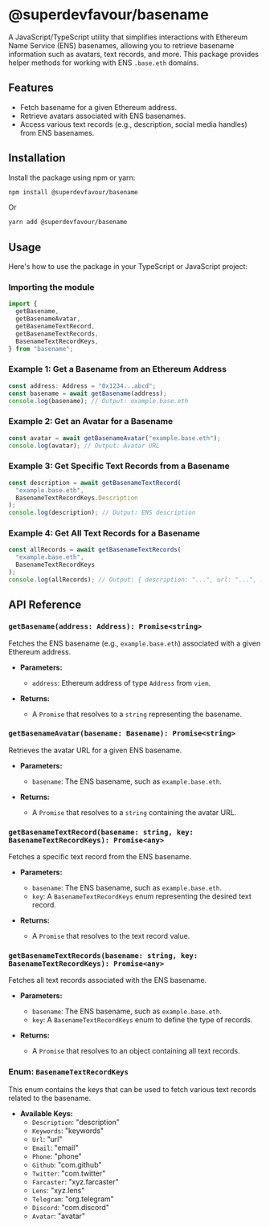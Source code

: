 # @superdevfavour/basename

A JavaScript/TypeScript utility that simplifies interactions with Ethereum Name Service (ENS) basenames, allowing you to retrieve basename information such as avatars, text records, and more. This package provides helper methods for working with ENS `.base.eth` domains.

## Features

- Fetch basename for a given Ethereum address.
- Retrieve avatars associated with ENS basenames.
- Access various text records (e.g., description, social media handles) from ENS basenames.

## Installation

Install the package using npm or yarn:

```bash
npm install @superdevfavour/basename
```

Or

```bash
yarn add @superdevfavour/basename
```

## Usage

Here's how to use the package in your TypeScript or JavaScript project:

### Importing the module

```typescript
import {
  getBasename,
  getBasenameAvatar,
  getBasenameTextRecord,
  getBasenameTextRecords,
  BasenameTextRecordKeys,
} from "basename";
```

### Example 1: Get a Basename from an Ethereum Address

```typescript
const address: Address = "0x1234...abcd";
const basename = await getBasename(address);
console.log(basename); // Output: example.base.eth
```

### Example 2: Get an Avatar for a Basename

```typescript
const avatar = await getBasenameAvatar("example.base.eth");
console.log(avatar); // Output: Avatar URL
```

### Example 3: Get Specific Text Records from a Basename

```typescript
const description = await getBasenameTextRecord(
  "example.base.eth",
  BasenameTextRecordKeys.Description
);
console.log(description); // Output: ENS description
```

### Example 4: Get All Text Records for a Basename

```typescript
const allRecords = await getBasenameTextRecords(
  "example.base.eth",
  BasenameTextRecordKeys
);
console.log(allRecords); // Output: { description: "...", url: "...", ... }
```

## API Reference

### `getBasename(address: Address): Promise<string>`

Fetches the ENS basename (e.g., `example.base.eth`) associated with a given Ethereum address.

- **Parameters:**
  - `address`: Ethereum address of type `Address` from `viem`.
  
- **Returns:**
  - A `Promise` that resolves to a `string` representing the basename.

### `getBasenameAvatar(basename: Basename): Promise<string>`

Retrieves the avatar URL for a given ENS basename.

- **Parameters:**
  - `basename`: The ENS basename, such as `example.base.eth`.
  
- **Returns:**
  - A `Promise` that resolves to a `string` containing the avatar URL.

### `getBasenameTextRecord(basename: string, key: BasenameTextRecordKeys): Promise<any>`

Fetches a specific text record from the ENS basename.

- **Parameters:**
  - `basename`: The ENS basename, such as `example.base.eth`.
  - `key`: A `BasenameTextRecordKeys` enum representing the desired text record.
  
- **Returns:**
  - A `Promise` that resolves to the text record value.

### `getBasenameTextRecords(basename: string, key: BasenameTextRecordKeys): Promise<any>`

Fetches all text records associated with the ENS basename.

- **Parameters:**
  - `basename`: The ENS basename, such as `example.base.eth`.
  - `key`: A `BasenameTextRecordKeys` enum to define the type of records.
  
- **Returns:**
  - A `Promise` that resolves to an object containing all text records.

### Enum: `BasenameTextRecordKeys`

This enum contains the keys that can be used to fetch various text records related to the basename.

- **Available Keys:**
  - `Description`: "description"
  - `Keywords`: "keywords"
  - `Url`: "url"
  - `Email`: "email"
  - `Phone`: "phone"
  - `Github`: "com.github"
  - `Twitter`: "com.twitter"
  - `Farcaster`: "xyz.farcaster"
  - `Lens`: "xyz.lens"
  - `Telegram`: "org.telegram"
  - `Discord`: "com.discord"
  - `Avatar`: "avatar"

